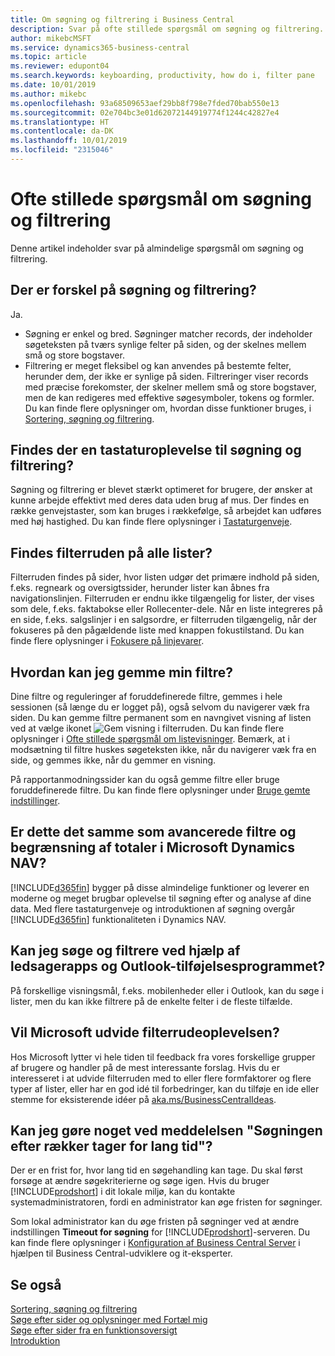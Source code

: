 ```yaml
---
title: Om søgning og filtrering i Business Central
description: Svar på ofte stillede spørgsmål om søgning og filtrering.
author: mikebcMSFT
ms.service: dynamics365-business-central
ms.topic: article
ms.reviewer: edupont04
ms.search.keywords: keyboarding, productivity, how do i, filter pane
ms.date: 10/01/2019
ms.author: mikebc
ms.openlocfilehash: 93a68509653aef29bb8f798e7fded70bab550e13
ms.sourcegitcommit: 02e704bc3e01d62072144919774f1244c42827e4
ms.translationtype: HT
ms.contentlocale: da-DK
ms.lasthandoff: 10/01/2019
ms.locfileid: "2315046"
---
```

# <a name="searching-and-filtering-faq"></a>Ofte stillede spørgsmål om søgning og filtrering
Denne artikel indeholder svar på almindelige spørgsmål om søgning og filtrering.

## <a name="is-there-a-difference-between-searching-and-filtering"></a>Der er forskel på søgning og filtrering?
Ja.
- Søgning er enkel og bred. Søgninger matcher records, der indeholder søgeteksten på tværs synlige felter på siden, og der skelnes mellem små og store bogstaver.
- Filtrering er meget fleksibel og kan anvendes på bestemte felter, herunder dem, der ikke er synlige på siden. Filtreringer viser records med præcise forekomster, der skelner mellem små og store bogstaver, men de kan redigeres med effektive søgesymboler, tokens og formler. Du kan finde flere oplysninger om, hvordan disse funktioner bruges, i [Sortering, søgning og filtrering](ui-enter-criteria-filters.md).

## <a name="is-there-a-keyboard-experience-for-search-and-filter"></a>Findes der en tastaturoplevelse til søgning og filtrering?
Søgning og filtrering er blevet stærkt optimeret for brugere, der ønsker at kunne arbejde effektivt med deres data uden brug af mus. Der findes en række genvejstaster, som kan bruges i rækkefølge, så arbejdet kan udføres med høj hastighed. Du kan finde flere oplysninger i [Tastaturgenveje](keyboard-shortcuts.md#KeyboardFilter).

## <a name="is-the-filter-pane-available-on-all-lists"></a>Findes filterruden på alle lister?
Filterruden findes på sider, hvor listen udgør det primære indhold på siden, f.eks. regneark og oversigtssider, herunder lister kan åbnes fra navigationslinjen. Filterruden er endnu ikke tilgængelig for lister, der vises som dele, f.eks. faktabokse eller Rollecenter-dele. Når en liste integreres på en side, f.eks. salgslinjer i en salgsordre, er filterruden tilgængelig, når der fokuseres på den pågældende liste med knappen fokustilstand. Du kan finde flere oplysninger i [Fokusere på linjevarer](ui-enter-data.md#Focus).

## <a name="how-can-i-save-my-filters"></a>Hvordan kan jeg gemme min filtre?
Dine filtre og reguleringer af foruddefinerede filtre, gemmes i hele sessionen (så længe du er logget på), også selvom du navigerer væk fra siden. Du kan gemme filtre permanent som en navngivet visning af listen ved at vælge ikonet ![Gem visning](media/save_view_icon.png "Gem visning") i filterruden. Du kan finde flere oplysninger i [Ofte stillede spørgsmål om listevisninger](ui-views-faq.md). Bemærk, at i modsætning til filtre huskes søgeteksten ikke, når du navigerer væk fra en side, og gemmes ikke, når du gemmer en visning.

På rapportanmodningssider kan du også gemme filtre eller bruge foruddefinerede filtre. Du kan finde flere oplysninger under [Bruge gemte indstillinger](ui-work-report.md#SavedSettings).

## <a name="is-this-the-same-as-advanced-filters-and-limit-totals-in-microsoft-dynamics-nav"></a>Er dette det samme som avancerede filtre og begrænsning af totaler i Microsoft Dynamics NAV?
[!INCLUDE[d365fin](includes/d365fin_md.md)] bygger på disse almindelige funktioner og leverer en moderne og meget brugbar oplevelse til søgning efter og analyse af dine data. Med flere tastaturgenveje og introduktionen af søgning overgår [!INCLUDE[d365fin](includes/d365fin_md.md)] funktionaliteten i Dynamics NAV.  

## <a name="can-i-search-and-filter-using-the-companion-apps-and-outlook-addin"></a>Kan jeg søge og filtrere ved hjælp af ledsagerapps og Outlook-tilføjelsesprogrammet?
På forskellige visningsmål, f.eks. mobilenheder eller i Outlook, kan du søge i lister, men du kan ikke filtrere på de enkelte felter i de fleste tilfælde.

## <a name="will-microsoft-extend-the-filter-pane-experience"></a>Vil Microsoft udvide filterrudeoplevelsen?
Hos Microsoft lytter vi hele tiden til feedback fra vores forskellige grupper af brugere og handler på de mest interessante forslag. Hvis du er interesseret i at udvide filterruden med to eller flere formfaktorer og flere typer af lister, eller har en god idé til forbedringer, kan du tilføje en ide eller stemme for eksisterende idéer på [aka.ms/BusinessCentralIdeas](https://aka.ms/businesscentralideas).

## <a name="can-i-do-anything-about-the-searching-for-rows-is-taking-too-long-message"></a>Kan jeg gøre noget ved meddelelsen "Søgningen efter rækker tager for lang tid"?

Der er en frist for, hvor lang tid en søgehandling kan tage. Du skal først forsøge at ændre søgekriterierne og søge igen. Hvis du bruger [!INCLUDE[prodshort](includes/prodshort.md)] i dit lokale miljø, kan du kontakte systemadministratoren, fordi en administrator kan øge fristen for søgninger.

Som lokal administrator kan du øge fristen på søgninger ved at ændre indstillingen **Timeout for søgning** for [!INCLUDE[prodshort](includes/prodshort.md)]-serveren. Du kan finde flere oplysninger i [Konfiguration af Business Central Server](https://docs.microsoft.com/en-us/dynamics365/business-central/dev-itpro/administration/configure-server-instance?#Database) i hjælpen til Business Central-udviklere og it-eksperter.

## <a name="see-also"></a>Se også
[Sortering, søgning og filtrering](ui-enter-criteria-filters.md)  
[Søge efter sider og oplysninger med Fortæl mig](ui-search.md)  
[Søge efter sider fra en funktionsoversigt](ui-role-explorer.md)  
[Introduktion](product-get-started.md)  
